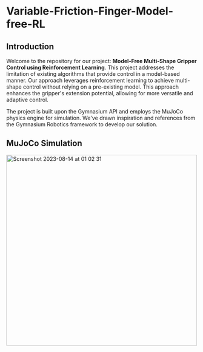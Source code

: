 # Variable-Friction-Finger-Model-free-RL

## Introduction
Welcome to the repository for our project: **Model-Free Multi-Shape Gripper Control using Reinforcement Learning**. This project addresses the limitation of existing algorithms that provide control in a model-based manner. Our approach leverages reinforcement learning to achieve multi-shape control without relying on a pre-existing model. This approach enhances the gripper's extension potential, allowing for more versatile and adaptive control.

The project is built upon the Gymnasium API and employs the MuJoCo physics engine for simulation. We've drawn inspiration and references from the Gymnasium Robotics framework to develop our solution.


## MuJoCo Simulation
<img width="503" alt="Screenshot 2023-08-14 at 01 02 31" src="https://github.com/QiyangYan/Variable-Friction-Finger-RL/assets/75078611/811dc1f7-55aa-402f-a09a-09b63cbbbfcc">
